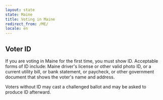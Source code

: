 ```yaml
---
layout: state
state: Maine
title: Voting in Maine
redirect_from: /ME/
locale: en
---
```


## Voter ID

If you are voting in Maine for the first time, you must show ID. Acceptable forms of ID include: Maine driver's license or other valid photo ID, or a current utility bill, or bank statement, or paycheck, or other government document that shows the voter's name and address.

Voters without ID may cast a challenged ballot and may be asked to produce ID afterward.
